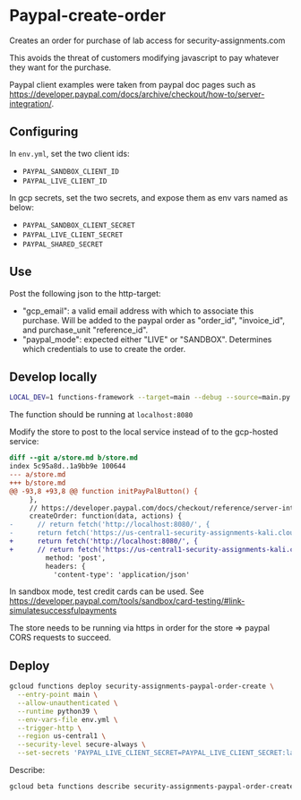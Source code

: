 # Paypal-create-order

Creates an order for purchase of lab access for security-assignments.com

This avoids the threat of customers modifying javascript to pay whatever they
want for the purchase.

Paypal client examples were taken from paypal doc pages such as
<https://developer.paypal.com/docs/archive/checkout/how-to/server-integration/>.


## Configuring

In `env.yml`, set the two client ids:
* `PAYPAL_SANDBOX_CLIENT_ID`
* `PAYPAL_LIVE_CLIENT_ID`

In gcp secrets, set the two secrets, and expose them as env vars named as below:

* `PAYPAL_SANDBOX_CLIENT_SECRET`
* `PAYPAL_LIVE_CLIENT_SECRET`
* `PAYPAL_SHARED_SECRET`


## Use

Post the following json to the http-target:

- "gcp_email": a valid email address with which to associate this purchase. Will
  be added to the paypal order as "order_id", "invoice_id", and purchase_unit
  "reference_id".
- "paypal_mode": expected either "LIVE" or "SANDBOX". Determines which
  credentials to use to create the order.


## Develop locally


```bash
LOCAL_DEV=1 functions-framework --target=main --debug --source=main.py
```

The function should be running at `localhost:8080`

Modify the store to post to the local service instead of to the gcp-hosted service:

```diff
diff --git a/store.md b/store.md
index 5c95a8d..1a9bb9e 100644
--- a/store.md
+++ b/store.md
@@ -93,8 +93,8 @@ function initPayPalButton() {
     },
     // https://developer.paypal.com/docs/checkout/reference/server-integration/set-up-transaction/
     createOrder: function(data, actions) {
-      // return fetch('http://localhost:8080/', {
-      return fetch('https://us-central1-security-assignments-kali.cloudfunctions.net/security-assignments-paypal-order-create', {
+      return fetch('http://localhost:8080/', {
+      // return fetch('https://us-central1-security-assignments-kali.cloudfunctions.net/security-assignments-paypal-order-create', {
         method: 'post',
         headers: {
           'content-type': 'application/json'

```

In sandbox mode, test credit cards can be used. See https://developer.paypal.com/tools/sandbox/card-testing/#link-simulatesuccessfulpayments


The store needs to be running via https in order for the store => paypal CORS requests to succeed.

## Deploy

```bash
gcloud functions deploy security-assignments-paypal-order-create \
  --entry-point main \
  --allow-unauthenticated \
  --runtime python39 \
  --env-vars-file env.yml \
  --trigger-http \
  --region us-central1 \
  --security-level secure-always \
  --set-secrets 'PAYPAL_LIVE_CLIENT_SECRET=PAYPAL_LIVE_CLIENT_SECRET:latest,PAYPAL_SANDBOX_CLIENT_SECRET=PAYPAL_SANDBOX_CLIENT_SECRET:latest,PAYPAL_SHARED_SECRET=PAYPAL_SHARED_SECRET:latest'
```


Describe:

```bash
gcloud beta functions describe security-assignments-paypal-order-create
```
